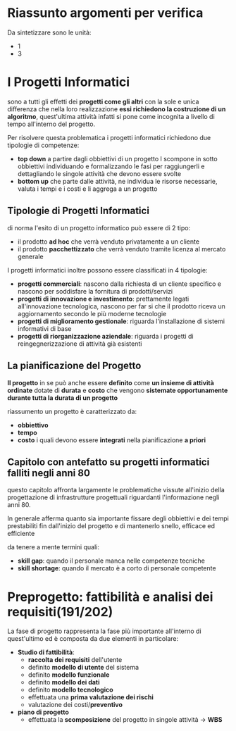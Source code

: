 # Riassunto argomenti per verifica

Da sintetizzare sono le unità:
- 1
- 3

# I Progetti Informatici

sono a tutti gli effetti dei **progetti come gli altri** con la sole e unica differenza che nella loro realizzazione **essi richiedono la costruzione di un algoritmo**, quest'ultima attività infatti si pone come incognita a livello di tempo all'interno del progetto.

Per risolvere questa problematica i progetti informatici richiedono due tipologie di competenze:
- **top down** a partire dagli obbiettivi di un progetto l scompone in sotto obbiettivi individuando e formalizzando le fasi per raggiungerli e dettagliando le singole attività che devono essere svolte
- **bottom up** che parte dalle attività, ne individua le risorse necessarie, valuta i tempi e i costi e li aggrega a un progetto

## Tipologie di Progetti Informatici

di norma l'esito di un progetto informatico può essere di 2 tipo:
- il prodotto **ad hoc** che verrà venduto privatamente a un cliente
- il prodotto **pacchettizzato** che verrà venduto tramite licenza al mercato generale

I progetti informatici inoltre possono essere classificati in 4 tipologie:
- **progetti commerciali**: nascono dalla richiesta di un cliente specifico e nascono per soddisfare la fornitura di prodotti/servizi
- **progetti di innovazione e investimento**: prettamente legati all'innovazione tecnologica, nascono per far si che il prodotto riceva un aggiornamento secondo le più moderne tecnologie
- **progetti di miglioramento gestionale**: riguarda l'installazione di sistemi informativi di base
- **progetti di riorganizzazione aziendale**: riguarda i progetti di reingegnerizzazione di attività già esistenti

## La pianificazione del Progetto

**Il progetto** in se può anche essere **definito** come **un insieme di attività ordinate** dotate di **durata** e **costo** che vengono **sistemate opportunamente durante tutta la durata di un progetto**

riassumento un progetto è caratterizzato da:
- **obbiettivo**
- **tempo**
- **costo**
i quali devono essere **integrati** nella pianificazione **a priori**

## Capitolo con antefatto su progetti informatici falliti negli anni 80

questo capitolo affronta largamente le problematiche vissute all'inizio della progettazione di infrastrutture progettuali riguardanti l'informazione negli anni 80.

In generale afferma quanto sia importante fissare degli obbiettivi e dei tempi prestabiliti fin dall'inizio del progetto e di mantenerlo snello, efficace ed efficiente

da tenere a mente termini quali:
- **skill gap**: quando il personale manca nelle competenze tecniche
- **skill shortage**: quando il mercato è a corto di personale competente

# Preprogetto: fattibilità e analisi dei requisiti(191/202)

La fase di progetto rappresenta la fase più importante all'interno di quest'ultimo ed è composta da due elementi in particolare:
- **Studio di fattibilità**:
	- **raccolta dei requisiti** dell'utente
	- definito **modello di utente** del sistema
	- definito **modello funzionale**
	- definito **modello dei dati**
	- definito **modello tecnologico**
	- effettuata una **prima valutazione dei rischi**
	- valutazione dei costi/**preventivo**
- **piano di progetto**
	- effettuata la **scomposizione** del progetto in singole attività -> **WBS**


<!--stackedit_data:
eyJoaXN0b3J5IjpbLTE1OTE2MjIxNTIsMTQ4ODk1NDg1NCwtMT
k0ODAxNzEwNyw5ODMzMjQ4NjksMTA1MjEyNDMwNiwyMTAxOTc5
OTIxLDIwNTMyMTU0NjksLTEzMjYzNjQzNywxOTE4ODUzMTRdfQ
==
-->